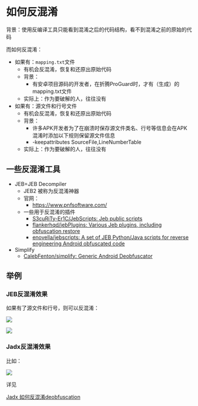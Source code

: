 # 如何反混淆

背景：使用反编译工具只能看到混淆之后的代码结构，看不到混淆之前的原始的代码

而如何反混淆：

* 如果有：`mapping.txt`文件
  * 有机会反混淆，恢复和还原出原始代码
  * 背景：
    * 有安卓项目源码的开发者，在折腾ProGuard时，才有（生成）的mapping.txt文件
  * 实际上：作为要破解的人，往往没有
* 如果有：源文件和行号文件
  * 有机会反混淆，恢复和还原出原始代码
  * 背景：
    * 许多APK开发者为了在崩溃时保存源文件类名、行号等信息会在APK混淆时添加以下规则保留源文件信息
    * -keepattributes SourceFile,LineNumberTable
  * 实际上：作为要破解的人，往往没有

## 一些反混淆工具

* JEB=JEB Decompiler
  * JEB2 被称为反混淆神器
  * 官网：
    * https://www.pnfsoftware.com/
  * 一些用于反混淆的插件
    * [S3cuRiTy-Er1C/JebScripts: Jeb public scripts](https://github.com/S3cuRiTy-Er1C/JebScripts)
    * [flankerhqd/jebPlugins: Various Jeb plugins, including obfuscation restore](https://github.com/flankerhqd/jebPlugins)
    * [enovella/jebscripts: A set of JEB Python/Java scripts for reverse engineering Android obfuscated code](https://github.com/enovella/jebscripts)
* Simplify
  * [CalebFenton/simplify: Generic Android Deobfuscator](https://github.com/CalebFenton/simplify)

## 举例

### JEB反混淆效果

如果有了源文件和行号，则可以反混淆：

![](../assets/img/deobfuse_source_java.jpg)

![](../assets/img/deobfuscation_before_after.jpg)

### Jadx反混淆效果

比如：

![](../assets/img/jadx_deobfuscation_renamed_from.png)

详见

[Jadx 如何反混淆deobfuscation](https://book.crifan.org/books/android_app_security_crack/website/android_crack_tool/decompiler/common_decompilers/jadx.html)
